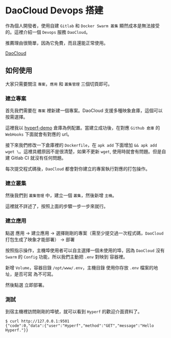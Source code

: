 # DaoCloud Devops 搭建

作為個人開發者，使用自建 `Gitlab` 和 `Docker Swarm 叢集` 顯然成本是無法接受的。這裡介紹一個 `Devops` 服務 `DaoCloud`。

推薦理由很簡單，因為它免費，而且還能正常使用。

[DaoCloud](https://dashboard.daocloud.io)

## 如何使用

大家只需要關注 `專案`，`應用` 和 `叢集管理` 三個切頁即可。

### 建立專案

首先我們需要在 `專案` 裡新建一個專案。DaoCloud 支援多種映象倉庫，這個可以按需選擇。

這裡我以 [hyperf-demo](https://github.com/limingxinleo/hyperf-demo) 倉庫為例配置。當建立成功後，在對應 `Github 倉庫` 的 `WebHooks` 下面就會有對應的 url。

接下來我們修改一下倉庫裡的 `Dockerfile`，在 `apk add` 下面增加 `&& apk add wget \`。這裡具體原因不是很清楚，如果不更新 `wget`, 使用時就會有問題。但是自建 Gitlab CI 就沒有任何問題。

每次提交程式碼後，`DaoCloud` 都會對你建立的專案執行對應的打包操作。

### 建立叢集 

然後我們到 `叢集管理` 中，建立一個 `叢集`，然後新增 `主機`。

這裡就不詳述了，按照上面的步驟一步一步來就行。

### 建立應用

點選 應用 -> 建立應用 -> 選擇剛剛的專案（需至少提交過一次程式碼，`DaoCloud`打包生成了映象才能部署） -> 部署

按照指示操作，主機埠使用者可以自主選擇一個未使用的埠，因為 `DaoCloud` 沒有 `Swarm` 的 `Config` 功能，所以我們主動把 `.env` 對映到 容器裡。

新增 `Volume`，容器目錄 `/opt/www/.env`，主機目錄 使用你存放 `.env` 檔案的地址，是否可寫 為不可寫。

然後點選 立即部署。

### 測試

到宿主機裡訪問剛剛的埠號，就可以看到 `Hyperf` 的歡迎介面資料了。

```
$ curl http://127.0.0.1:9501
{"code":0,"data":{"user":"Hyperf","method":"GET","message":"Hello Hyperf."}}
```

